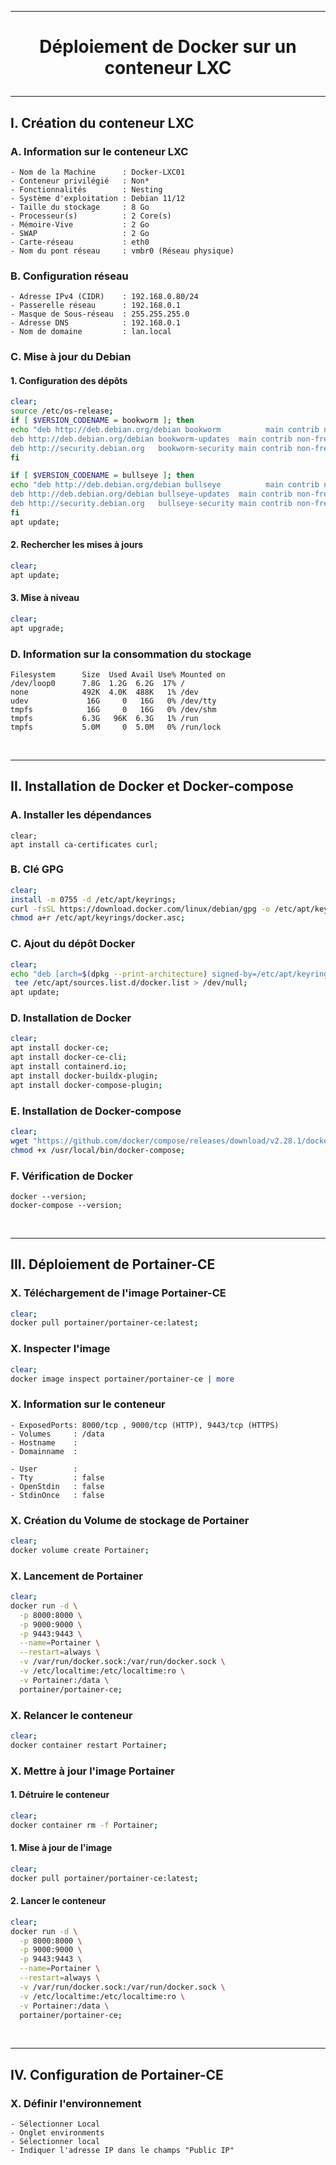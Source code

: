 ------------------------------------------------------------------------------------------------------------------------------------------------------------
# <p align='center'> Déploiement de Docker sur un conteneur LXC </p>

------------------------------------------------------------------------------------------------------------------------------------------------------------
## I. Création du conteneur LXC
### A. Information sur le conteneur LXC
```
- Nom de la Machine      : Docker-LXC01
- Conteneur privilégié   : Non*
- Fonctionnalités        : Nesting
- Système d'exploitation : Debian 11/12
- Taille du stockage     : 8 Go
- Processeur(s)          : 2 Core(s)
- Mémoire-Vive           : 2 Go
- SWAP                   : 2 Go
- Carte-réseau           : eth0
- Nom du pont réseau     : vmbr0 (Réseau physique)
```

### B. Configuration réseau
```
- Adresse IPv4 (CIDR)    : 192.168.0.80/24
- Passerelle réseau      : 192.168.0.1
- Masque de Sous-réseau  : 255.255.255.0
- Adresse DNS            : 192.168.0.1
- Nom de domaine         : lan.local
```

### C. Mise à jour du Debian
#### 1. Configuration des dépôts
```bash
clear;
source /etc/os-release;
if [ $VERSION_CODENAME = bookworm ]; then
echo "deb http://deb.debian.org/debian bookworm          main contrib non-free non-free-firmware
deb http://deb.debian.org/debian bookworm-updates  main contrib non-free non-free-firmware
deb http://security.debian.org   bookworm-security main contrib non-free non-free-firmware" > /etc/apt/sources.list;
fi

if [ $VERSION_CODENAME = bullseye ]; then
echo "deb http://deb.debian.org/debian bullseye          main contrib non-free
deb http://deb.debian.org/debian bullseye-updates  main contrib non-free
deb http://security.debian.org   bullseye-security main contrib non-free" > /etc/apt/sources.list;
fi
apt update;
```

#### 2. Rechercher les mises à jours
```bash
clear;
apt update;
```

#### 3. Mise à niveau
```bash
clear;
apt upgrade;
```

### D. Information sur la consommation du stockage
```
Filesystem      Size  Used Avail Use% Mounted on
/dev/loop0      7.8G  1.2G  6.2G  17% /
none            492K  4.0K  488K   1% /dev
udev             16G     0   16G   0% /dev/tty
tmpfs            16G     0   16G   0% /dev/shm
tmpfs           6.3G   96K  6.3G   1% /run
tmpfs           5.0M     0  5.0M   0% /run/lock
```

<br />

------------------------------------------------------------------------------------------------------------------------------------------------------------
## II. Installation de Docker et Docker-compose
### A. Installer les dépendances
```
clear;
apt install ca-certificates curl;
```

### B. Clé GPG
```bash
clear;
install -m 0755 -d /etc/apt/keyrings;
curl -fsSL https://download.docker.com/linux/debian/gpg -o /etc/apt/keyrings/docker.asc;
chmod a+r /etc/apt/keyrings/docker.asc;
```

### C. Ajout du dépôt Docker
```bash
clear;
echo "deb [arch=$(dpkg --print-architecture) signed-by=/etc/apt/keyrings/docker.asc] https://download.docker.com/linux/debian $(. /etc/os-release && echo "$VERSION_CODENAME") stable" | 
 tee /etc/apt/sources.list.d/docker.list > /dev/null;
apt update;
```

### D. Installation de Docker
```bash
clear;
apt install docker-ce;
apt install docker-ce-cli;
apt install containerd.io;
apt install docker-buildx-plugin;
apt install docker-compose-plugin;
```

### E. Installation de Docker-compose
```bash
clear;
wget "https://github.com/docker/compose/releases/download/v2.28.1/docker-compose-$(uname -s)-$(uname -m)" -O /usr/local/bin/docker-compose 2>/dev/null;
chmod +x /usr/local/bin/docker-compose;
```

### F. Vérification de Docker
```
docker --version;
docker-compose --version;
```

<br />

------------------------------------------------------------------------------------------------------------------------------------------------------------
## III. Déploiement de Portainer-CE
### X. Téléchargement de l'image Portainer-CE
```bash
clear;
docker pull portainer/portainer-ce:latest;
```

### X. Inspecter l'image
```bash
clear;
docker image inspect portainer/portainer-ce | more
```

### X. Information sur le conteneur
```
- ExposedPorts: 8000/tcp , 9000/tcp (HTTP), 9443/tcp (HTTPS)
- Volumes     : /data
- Hostname    : 
- Domainname  :

- User        :
- Tty         : false
- OpenStdin   : false
- StdinOnce   : false
```

### X. Création du Volume de stockage de Portainer
```bash
clear;
docker volume create Portainer;
```

### X. Lancement de Portainer
```bash
clear;
docker run -d \
  -p 8000:8000 \
  -p 9000:9000 \
  -p 9443:9443 \
  --name=Portainer \
  --restart=always \
  -v /var/run/docker.sock:/var/run/docker.sock \
  -v /etc/localtime:/etc/localtime:ro \
  -v Portainer:/data \
  portainer/portainer-ce;
```

### X. Relancer le conteneur
```bash
clear;
docker container restart Portainer;
```

### X. Mettre à jour l'image Portainer
#### 1. Détruire le conteneur
```bash
clear;
docker container rm -f Portainer;
```
#### 1. Mise à jour de l'image
```bash
clear;
docker pull portainer/portainer-ce:latest;
```

#### 2. Lancer le conteneur
```bash
clear;
docker run -d \
  -p 8000:8000 \
  -p 9000:9000 \
  -p 9443:9443 \
  --name=Portainer \
  --restart=always \
  -v /var/run/docker.sock:/var/run/docker.sock \
  -v /etc/localtime:/etc/localtime:ro \
  -v Portainer:/data \
  portainer/portainer-ce;
```

<br />

------------------------------------------------------------------------------------------------------------------------------------------------------------
## IV. Configuration de Portainer-CE
### X. Définir l'environnement
```
- Sélectionner Local
- Onglet environments
- Sélectionner local
- Indiquer l'adresse IP dans le champs "Public IP"
```







